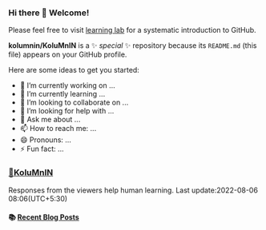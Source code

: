 ### Hi there 👋 Welcome!
Please feel free to visit [learning lab](https://lab.github.com/kolumnin) for a systematic introduction to GitHub.
<!---->
**kolumnin/KoluMnIN** is a ✨ _special_ ✨ repository because its `README.md` (this file) appears on your GitHub profile.

Here are some ideas to get you started:

- 🔭 I’m currently working on ...
- 🌱 I’m currently learning ...
- 👯 I’m looking to collaborate on ...
- 🤔 I’m looking for help with ...
- 💬 Ask me about ...
- 📫 How to reach me: ...
- 😄 Pronouns: ...
- ⚡ Fun fact: ...

### [🌼KoluMnIN](https://kolumnin.github.io/KoluMnIN/)
Responses from the viewers help human learning.
Last update:2022-08-06 08:06(UTC+5:30)
#### :books: [Recent Blog Posts](https://kolumnin.hashnode.dev)
<!-- BLOGPOSTS:START -->
<!-- BLOGPOSTS:END -->
